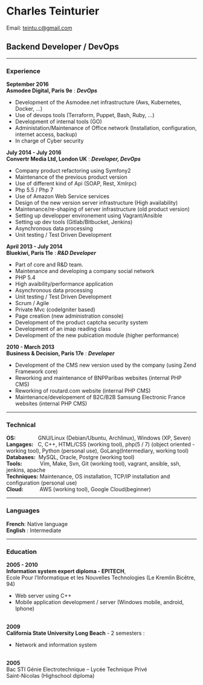 # Charles Teinturier
Email: teintu.c@gmail.com
## Backend Developer / DevOps

------
### Experience
__September 2016__ <br>
__Asmodee Digital, Paris 9e__
: __*DevOps*__

- Development of the Asmodee.net infrastructure (Aws, Kubernetes, Docker, ...)
- Use of devops tools (Terraform, Puppet, Bash, Ruby, ...)
- Development of internal tools (GO)
- Administation/Maintenance of Office network (Installation, configuration, internet access, backup)
- In charge of Cyber security

__July 2014 - July 2016__ <br>
__Convertr Media Ltd, London UK__
: __*Developer, DevOps*__

- Company product refactoring using Symfony2
- Maintenance of the previous product version
- Use of different kind of Api (SOAP, Rest, Xmlrpc)
- Php 5.5 / Php 7
- Use of Amazon Web Service services
- Design of the new version server infrastructure (High availability)
- Maintenance/re-shaping of server infrastructure (old product version)
- Setting up developper environement using Vagrant/Ansible
- Setting up dev tools (Gitlab/Bitbucket, Jenkins)
- Asynchronous data processing
- Unit testing / Test Driven Development

__April 2013 - July 2014__ <br>
__Bluekiwi, Paris 11e__
: __*R&D Developer*__

- Part of core and R&D team.
- Maintenance and developing a company social network
- PHP 5.4
- High avaibility/performance application
- Asynchronous data processing
- Unit testing / Test Driven Development
- Scrum / Agile
- Private Mvc (codeIgniter based)
- Page creation (new administration console)
- Development of the product captcha security system
- Development of an imap reading class
- Development of the new pubication module (higher
performance)


__2010 - March 2013__ <br>
__Business & Decision, Paris 17e__
: __*Developer*__

- Development of the CMS new version used by the company
(using Zend Framework core)<br>
- Reworking and maintenance of BNPParibas websites
(internal PHP CMS)
- Reworking of routard.com website (internal PHP CMS)
- Maintenance/developement of B2C/B2B Samsung
Electronic France websites (internal PHP CMS)

------

### Technical

__OS:__&nbsp;&nbsp;&nbsp;&nbsp;&nbsp;&nbsp;&nbsp;&nbsp;&nbsp;&nbsp;&nbsp;&nbsp;&nbsp;&nbsp;&nbsp;GNU/Linux (Debian/Ubuntu, Archlinux), Windows (XP, Seven)<br>
__Langages:__&nbsp;&nbsp;&nbsp;C, C++, HTML/CSS (working tool), php(5 / 7)
(object oriented - working tool), Python (personal use), GoLang(Intermediary, working tool)<br>
__Databases:__&nbsp;&nbsp;MySQL, Oracle, Postgre (working tool)<br>
__Tools:__&nbsp;&nbsp;&nbsp;&nbsp;&nbsp;&nbsp;&nbsp;&nbsp;&nbsp;&nbsp;&nbsp;&nbsp;Vim, Make, Svn, Git (working tool), vagrant, ansible, ssh, jenkins, apache<br>
__Techniques:__&nbsp;Maintenance, OS installation, TCP/IP installation and
configuration (personal use)<br>
__Cloud:__&nbsp;&nbsp;&nbsp;&nbsp;&nbsp;&nbsp;&nbsp;&nbsp;&nbsp;&nbsp;&nbsp;AWS (working tool), Google Cloud(beginner)

------

### Languages

__French__: Native language<br>
__English__ : Intermediate<br>

-------

### Education

__2005 - 2010__ <br>
__Information system expert diploma - EPITECH__,<br>Ecole
Pour l’Informatique et les Nouvelles Technologies (Le
Kremlin Bicêtre, 94)<br>
- Web server using C++<br>
- Mobile application development / server (Windows mobile,
android, Iphone)<br><br>

 __2009__ <br>
 __California State University Long Beach__ - 2 semesters :<br>
- Network and information system<br><br>

__2005__ <br>
  Bac STI Génie Electrotechnique – Lycée Technique Privé<br>
Saint-Nicolas (Highschool diploma)
